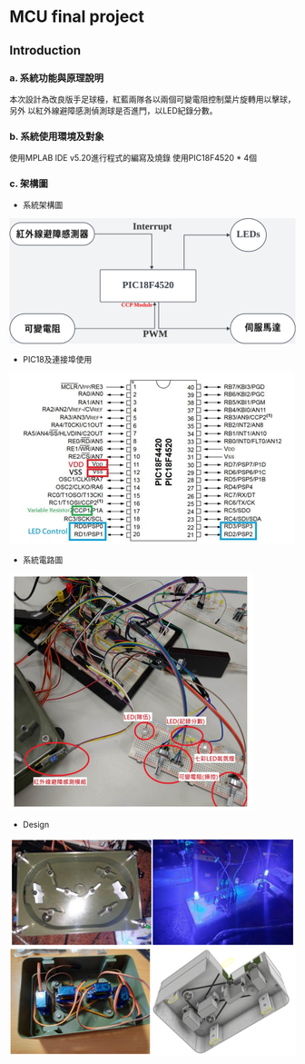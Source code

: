 # MCU final project

## Introduction
### a. 系統功能與原理說明
本次設計為改良版手足球檯，紅藍兩隊各以兩個可變電阻控制葉片旋轉用以擊球，另外
以紅外線避障感測偵測球是否進門，以LED紀錄分數。
### b. 系統使用環境及對象
使用MPLAB IDE v5.20進行程式的編寫及燒錄
使用PIC18F4520 * 4個
### c. 架構圖
- 系統架構圖

![](./img/diagram_1.png)
- PIC18及連接埠使用

![](./img/pic18.png)
- 系統電路圖

![](./img/actual.png)
- Design

![](./img/design.png)
